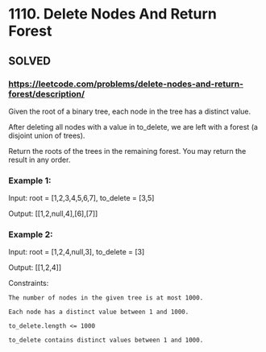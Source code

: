 # 1110. Delete Nodes And Return Forest

## SOLVED
### https://leetcode.com/problems/delete-nodes-and-return-forest/description/
Given the root of a binary tree, each node in the tree has a distinct value.



After deleting all nodes with a value in to_delete, we are left with a forest (a disjoint union of trees).



Return the roots of the trees in the remaining forest. You may return the result in any order.





### Example 1:





Input: root = [1,2,3,4,5,6,7], to_delete = [3,5]


Output: [[1,2,null,4],[6],[7]]





### Example 2:





Input: root = [1,2,4,null,3], to_delete = [3]


Output: [[1,2,4]]







Constraints:





	The number of nodes in the given tree is at most 1000.

	Each node has a distinct value between 1 and 1000.

	to_delete.length <= 1000

	to_delete contains distinct values between 1 and 1000.



